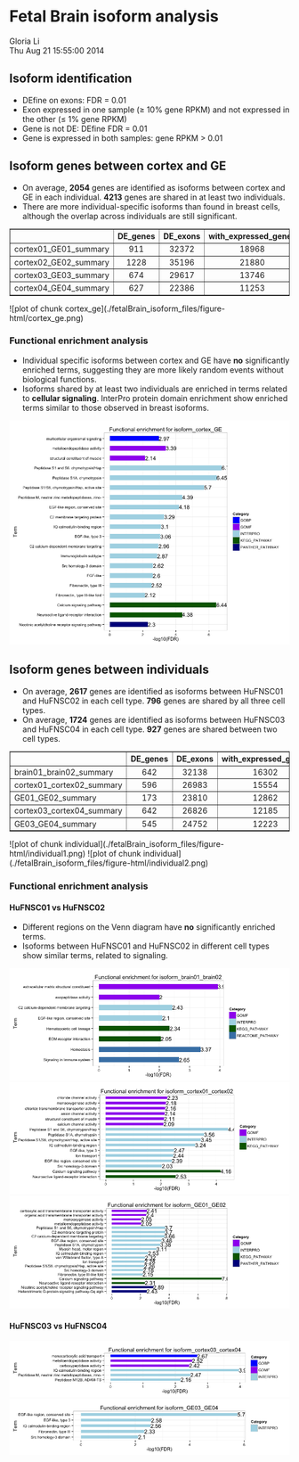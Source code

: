 Fetal Brain isoform analysis 
========================================================

Gloria Li         
Thu Aug 21 15:55:00 2014 

<!-- re-knit after modify isoform.std.R script -->





## Isoform identification
  * DEfine on exons: FDR = 0.01     
  * Exon expressed in one sample ($\ge$ 10% gene RPKM) and not expressed in the other ($\le$ 1% gene RPKM)   
  * Gene is not DE: DEfine FDR = 0.01
  * Gene is expressed in both samples: gene RPKM > 0.01         

## Isoform genes between cortex and GE

  * On average, __2054__ genes are identified as isoforms between cortex and GE in each individual. __4213__ genes are shared in at least two individuals.       
  * There are more individual-specific isoforms than found in breast cells, although the overlap across individuals are still significant.     

<!-- html table generated in R 3.0.2 by xtable 1.7-1 package -->
<!-- Thu Aug 21 15:55:01 2014 -->
<TABLE border=1>
<TR> <TH>  </TH> <TH> DE_genes </TH> <TH> DE_exons </TH> <TH> with_expressed_genes </TH> <TH> isoform_exons </TH> <TH> exclude_DE_genes </TH> <TH> isoform_genes </TH>  </TR>
  <TR> <TD> cortex01_GE01_summary </TD> <TD align="center"> 911 </TD> <TD align="center"> 32372 </TD> <TD align="center"> 18968 </TD> <TD align="center"> 8440 </TD> <TD align="center"> 7962 </TD> <TD align="center"> 2447 </TD> </TR>
  <TR> <TD> cortex02_GE02_summary </TD> <TD align="center"> 1228 </TD> <TD align="center"> 35196 </TD> <TD align="center"> 21880 </TD> <TD align="center"> 8163 </TD> <TD align="center"> 7374 </TD> <TD align="center"> 2298 </TD> </TR>
  <TR> <TD> cortex03_GE03_summary </TD> <TD align="center"> 674 </TD> <TD align="center"> 29617 </TD> <TD align="center"> 13746 </TD> <TD align="center"> 6401 </TD> <TD align="center"> 6022 </TD> <TD align="center"> 2086 </TD> </TR>
  <TR> <TD> cortex04_GE04_summary </TD> <TD align="center"> 627 </TD> <TD align="center"> 22386 </TD> <TD align="center"> 11253 </TD> <TD align="center"> 4323 </TD> <TD align="center"> 4259 </TD> <TD align="center"> 1386 </TD> </TR>
   </TABLE>
![plot of chunk cortex_ge](./fetalBrain_isoform_files/figure-html/cortex_ge.png) 

### Functional enrichment analysis 
  * Individual specific isoforms between cortex and GE have __no__ significantly enriched terms, suggesting they are more likely random events without biological functions.          
  * Isoforms shared by at least two individuals are enriched in terms related to __cellular signaling__. InterPro protein domain enrichment show enriched terms similar to those observed in breast isoforms.         

![plot of chunk enrich_cortex_ge](./fetalBrain_isoform_files/figure-html/enrich_cortex_ge.png) 

## Isoform genes between individuals

  * On average, __2617__ genes are identified as isoforms between HuFNSC01 and HuFNSC02 in each cell type. __796__ genes are shared by all three cell types.              
  * On average, __1724__ genes are identified as isoforms between HuFNSC03 and HuFNSC04 in each cell type. __927__ genes are shared between two cell types.            

<!-- html table generated in R 3.0.2 by xtable 1.7-1 package -->
<!-- Thu Aug 21 15:55:03 2014 -->
<TABLE border=1>
<TR> <TH>  </TH> <TH> DE_genes </TH> <TH> DE_exons </TH> <TH> with_expressed_genes </TH> <TH> isoform_exons </TH> <TH> exclude_DE_genes </TH> <TH> isoform_genes </TH>  </TR>
  <TR> <TD> brain01_brain02_summary </TD> <TD align="center"> 642 </TD> <TD align="center"> 32138 </TD> <TD align="center"> 16302 </TD> <TD align="center"> 8980 </TD> <TD align="center"> 8542 </TD> <TD align="center"> 2902 </TD> </TR>
  <TR> <TD> cortex01_cortex02_summary </TD> <TD align="center"> 596 </TD> <TD align="center"> 26983 </TD> <TD align="center"> 15554 </TD> <TD align="center"> 7618 </TD> <TD align="center"> 7445 </TD> <TD align="center"> 2454 </TD> </TR>
  <TR> <TD> GE01_GE02_summary </TD> <TD align="center"> 173 </TD> <TD align="center"> 23810 </TD> <TD align="center"> 12862 </TD> <TD align="center"> 7402 </TD> <TD align="center"> 7351 </TD> <TD align="center"> 2495 </TD> </TR>
  <TR> <TD> cortex03_cortex04_summary </TD> <TD align="center"> 642 </TD> <TD align="center"> 26826 </TD> <TD align="center"> 12185 </TD> <TD align="center"> 5818 </TD> <TD align="center"> 5479 </TD> <TD align="center"> 1994 </TD> </TR>
  <TR> <TD> GE03_GE04_summary </TD> <TD align="center"> 545 </TD> <TD align="center"> 24752 </TD> <TD align="center"> 12223 </TD> <TD align="center"> 4582 </TD> <TD align="center"> 4422 </TD> <TD align="center"> 1454 </TD> </TR>
   </TABLE>
![plot of chunk individual](./fetalBrain_isoform_files/figure-html/individual1.png) ![plot of chunk individual](./fetalBrain_isoform_files/figure-html/individual2.png) 

### Functional enrichment analysis 
#### HuFNSC01 vs HuFNSC02
  * Different regions on the Venn diagram have __no__ significantly enriched terms.     
  * Isoforms between HuFNSC01 and HuFNSC02 in different cell types show similar terms, related to signaling.     

![plot of chunk enrich_HuFNSC01_02](./fetalBrain_isoform_files/figure-html/enrich_HuFNSC01_021.png) ![plot of chunk enrich_HuFNSC01_02](./fetalBrain_isoform_files/figure-html/enrich_HuFNSC01_022.png) ![plot of chunk enrich_HuFNSC01_02](./fetalBrain_isoform_files/figure-html/enrich_HuFNSC01_023.png) 

#### HuFNSC03 vs HuFNSC04
  
![plot of chunk enrich_HuFNSC03_04](./fetalBrain_isoform_files/figure-html/enrich_HuFNSC03_041.png) ![plot of chunk enrich_HuFNSC03_04](./fetalBrain_isoform_files/figure-html/enrich_HuFNSC03_042.png) 





